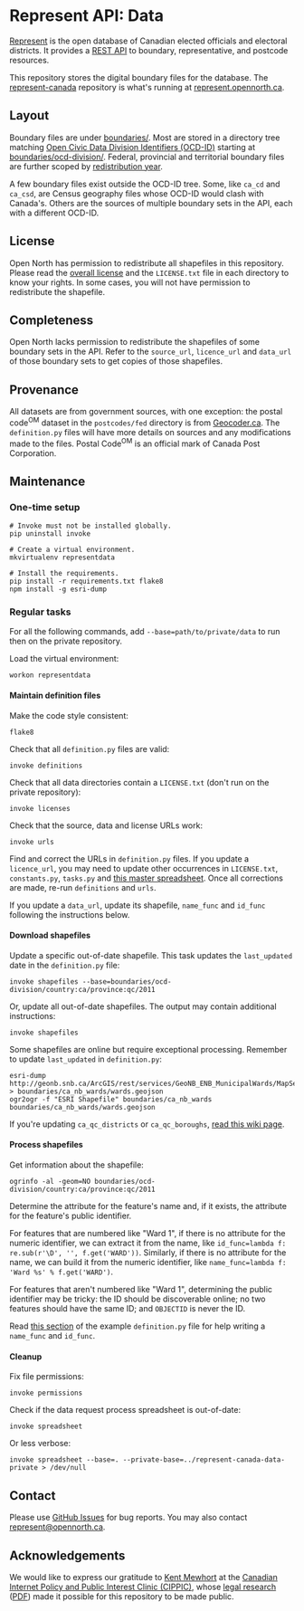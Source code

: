 # Represent API: Data

[Represent](https://represent.opennorth.ca/) is the open database of Canadian elected officials and electoral districts. It provides a [REST API](https://represent.opennorth.ca/api/) to boundary, representative, and postcode resources.

This repository stores the digital boundary files for the database. The [represent-canada](https://github.com/opennorth/represent-canada) repository is what's running at [represent.opennorth.ca](https://represent.opennorth.ca/).

## Layout

Boundary files are under [boundaries/](boundaries/). Most are stored in a directory tree matching [Open Civic Data Division Identifiers (OCD-ID)](http://docs.opencivicdata.org/en/latest/proposals/0002.html) starting at [boundaries/ocd-division/](boundaries/ocd-division/). Federal, provincial and territorial boundary files are further scoped by [redistribution year](https://github.com/opennorth/represent-canada/issues/102).

A few boundary files exist outside the OCD-ID tree. Some, like `ca_cd` and `ca_csd`, are Census geography files whose OCD-ID would clash with Canada's. Others are the sources of multiple boundary sets in the API, each with a different OCD-ID.

## License

Open North has permission to redistribute all shapefiles in this repository. Please read the [overall license](https://github.com/opennorth/represent-canada-data/tree/master/LICENSE.txt) and the `LICENSE.txt` file in each directory to know your rights. In some cases, you will not have permission to redistribute the shapefile.

## Completeness

Open North lacks permission to redistribute the shapefiles of some boundary sets in the API. Refer to the `source_url`, `licence_url` and `data_url` of those boundary sets to get copies of those shapefiles.

## Provenance

All datasets are from government sources, with one exception: the postal code<sup>OM</sup> dataset in the `postcodes/fed` directory is from [Geocoder.ca](http://geocoder.ca/). The `definition.py` files will have more details on sources and any modifications made to the files. Postal Code<sup>OM</sup> is an official mark of Canada Post Corporation.

## Maintenance

### One-time setup

    # Invoke must not be installed globally.
    pip uninstall invoke

    # Create a virtual environment.
    mkvirtualenv representdata

    # Install the requirements.
    pip install -r requirements.txt flake8
    npm install -g esri-dump

### Regular tasks

For all the following commands, add `--base=path/to/private/data` to run then on the private repository.

Load the virtual environment:

    workon representdata

#### Maintain definition files

Make the code style consistent:

    flake8

Check that all `definition.py` files are valid:

    invoke definitions

Check that all data directories contain a `LICENSE.txt` (don't run on the private repository):

    invoke licenses

Check that the source, data and license URLs work:

    invoke urls

Find and correct the URLs in `definition.py` files. If you update a `licence_url`, you may need to update other occurrences in `LICENSE.txt`, `constants.py`, `tasks.py` and [this master spreadsheet](https://docs.google.com/spreadsheets/d/1AmLQD2KwSpz3B4eStLUPmUQJmOOjRLI3ZUZSD5xUTWM/edit#gid=0). Once all corrections are made, re-run `definitions` and `urls`.

If you update a `data_url`, update its shapefile, `name_func` and `id_func` following the instructions below.

#### Download shapefiles

Update a specific out-of-date shapefile. This task updates the `last_updated` date in the `definition.py` file:

    invoke shapefiles --base=boundaries/ocd-division/country:ca/province:qc/2011

Or, update all out-of-date shapefiles. The output may contain additional instructions:

    invoke shapefiles

Some shapefiles are online but require exceptional processing. Remember to update `last_updated` in `definition.py`:

    esri-dump http://geonb.snb.ca/ArcGIS/rest/services/GeoNB_ENB_MunicipalWards/MapServer/0 > boundaries/ca_nb_wards/wards.geojson
    ogr2ogr -f "ESRI Shapefile" boundaries/ca_nb_wards boundaries/ca_nb_wards/wards.geojson

If you're updating `ca_qc_districts` or `ca_qc_boroughs`, [read this wiki page](https://github.com/opennorth/represent-canada/wiki/QC-municipal-divisions).

#### Process shapefiles

Get information about the shapefile:

    ogrinfo -al -geom=NO boundaries/ocd-division/country:ca/province:qc/2011

Determine the attribute for the feature's name and, if it exists, the attribute for the feature's public identifier.

For features that are numbered like "Ward 1", if there is no attribute for the numeric identifier, we can extract it from the name, like `id_func=lambda f: re.sub(r'\D', '', f.get('WARD'))`. Similarly, if there is no attribute for the name, we can build it from the numeric identifier, like `name_func=lambda f: 'Ward %s' % f.get('WARD')`.

For features that aren't numbered like "Ward 1", determining the public identifier may be tricky: the ID should be discoverable online; no two features should have the same ID; and `OBJECTID` is never the ID.

Read [this section](https://github.com/opennorth/represent-boundaries/blob/master/definition.example.py#L51-L76) of the example `definition.py` file for help writing a `name_func` and `id_func`.

#### Cleanup

Fix file permissions:

    invoke permissions

Check if the data request process spreadsheet is out-of-date:

    invoke spreadsheet

Or less verbose:

    invoke spreadsheet --base=. --private-base=../represent-canada-data-private > /dev/null

## Contact

Please use [GitHub Issues](https://github.com/opennorth/represent-canada-data/issues) for bug reports. You may also contact [represent@opennorth.ca](mailto:represent@opennorth.ca).

## Acknowledgements

We would like to express our gratitude to [Kent Mewhort](http://www.openissues.ca/) at the [Canadian Internet Policy and Public Interest Clinic (CIPPIC)](https://cippic.ca/), whose [legal research](https://cippic.ca/en/open_governance) ([PDF](https://cippic.ca/en/publications/how_to_redistribute_open_data)) made it possible for this repository to be made public.
